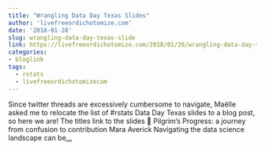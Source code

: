 ```yaml
---
title: "Wrangling Data Day Texas Slides"
author: 'livefreeordichotomize.com'
date: '2018-01-28'
slug: wrangling-data-day-texas-slide
link: https://livefreeordichotomize.com/2018/01/28/wrangling-data-day-texas-slides/
categories:
- bloglink
tags:
  - rstats
  - livefreeordichotomizecom
---
```


Since twitter threads are excessively cumbersome to navigate, Maëlle asked me to relocate the list of #rstats Data Day Texas slides to a blog post, so here we are! The titles link to the slides 👯 Pilgrim’s Progress: a journey from confusion to contribution Mara Averick Navigating the data science landscape can be[... <i class="fas fa-external-link-alt"></i>](https://livefreeordichotomize.com/2018/01/28/wrangling-data-day-texas-slides/)

